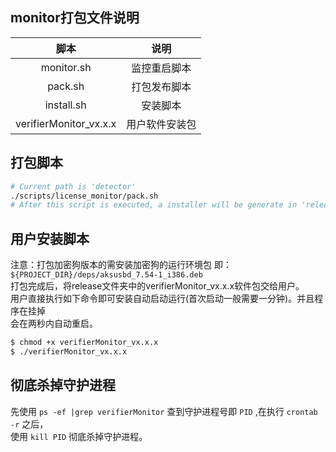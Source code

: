 ##  monitor打包文件说明

|脚本|说明|
|:--:|:--:|
|monitor.sh|监控重启脚本|  
|pack.sh|打包发布脚本|  
|install.sh|安装脚本|  
|verifierMonitor_vx.x.x|用户软件安装包|  

## 打包脚本

```bash
# Current path is 'detector'
./scripts/license_monitor/pack.sh
# After this script is executed, a installer will be generate in 'release'
```

## 用户安装脚本
注意：打包加密狗版本的需安装加密狗的运行环境包
即：`${PROJECT_DIR}/deps/aksusbd_7.54-1_i386.deb `  
打包完成后，将release文件夹中的verifierMonitor_vx.x.x软件包交给用户。  
用户直接执行如下命令即可安装自动启动运行(首次启动一般需要一分钟)。并且程序在挂掉  
会在两秒内自动重启。
```bash   
$ chmod +x verifierMonitor_vx.x.x 
$ ./verifierMonitor_vx.x.x
``` 
  

## 彻底杀掉守护进程
先使用 `ps -ef |grep verifierMonitor` 查到守护进程号即 `PID` ,在执行 `crontab -r` 之后，  
使用 `kill PID` 彻底杀掉守护进程。
